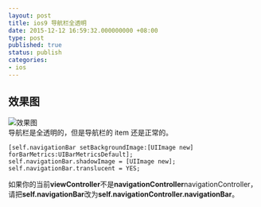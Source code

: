 ```yaml
---
layout: post
title: ios9 导航栏全透明
date: 2015-12-12 16:59:32.000000000 +08:00
type: post
published: true
status: publish
categories:
- ios
---
```


## 效果图
![效果图](https://og5r5kasb.qnssl.com/wp-content/uploads/2015/12/1.pic_.jpg)   
导航栏是全透明的，但是导航栏的 item 还是正常的。

```
[self.navigationBar setBackgroundImage:[UIImage new] forBarMetrics:UIBarMetricsDefault];
self.navigationBar.shadowImage = [UIImage new];
self.navigationBar.translucent = YES;
```
如果你的当前**viewController**不是**navigationController**navigationController，请把**self.navigationBar**改为**self.navigationController.navigationBar**。
